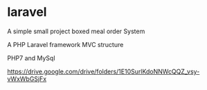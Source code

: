 # laravel

A simple small project boxed meal order System 

A PHP Laravel framework MVC structure

PHP7 and MySql

https://drive.google.com/drive/folders/1E10SurlKdoNNWcQQZ_vsy-vWxWbGSjFx
